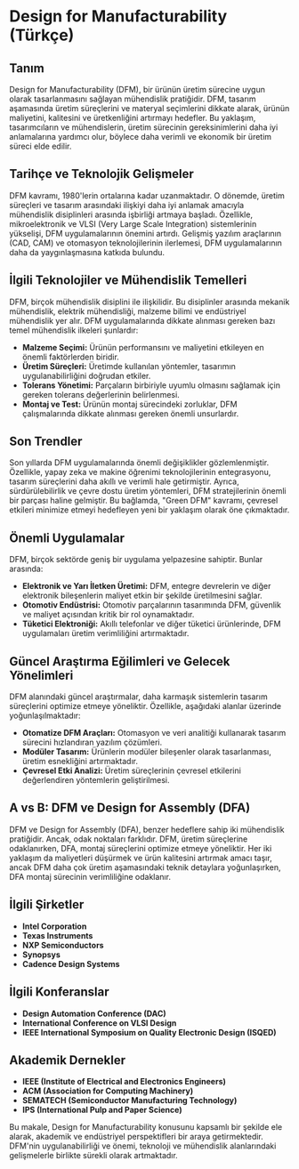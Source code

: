 # Design for Manufacturability (Türkçe)

## Tanım

Design for Manufacturability (DFM), bir ürünün üretim sürecine uygun olarak tasarlanmasını sağlayan mühendislik pratiğidir. DFM, tasarım aşamasında üretim süreçlerini ve materyal seçimlerini dikkate alarak, ürünün maliyetini, kalitesini ve üretkenliğini artırmayı hedefler. Bu yaklaşım, tasarımcıların ve mühendislerin, üretim sürecinin gereksinimlerini daha iyi anlamalarına yardımcı olur, böylece daha verimli ve ekonomik bir üretim süreci elde edilir.

## Tarihçe ve Teknolojik Gelişmeler

DFM kavramı, 1980'lerin ortalarına kadar uzanmaktadır. O dönemde, üretim süreçleri ve tasarım arasındaki ilişkiyi daha iyi anlamak amacıyla mühendislik disiplinleri arasında işbirliği artmaya başladı. Özellikle, mikroelektronik ve VLSI (Very Large Scale Integration) sistemlerinin yükselişi, DFM uygulamalarının önemini artırdı. Gelişmiş yazılım araçlarının (CAD, CAM) ve otomasyon teknolojilerinin ilerlemesi, DFM uygulamalarının daha da yaygınlaşmasına katkıda bulundu.

## İlgili Teknolojiler ve Mühendislik Temelleri

DFM, birçok mühendislik disiplini ile ilişkilidir. Bu disiplinler arasında mekanik mühendislik, elektrik mühendisliği, malzeme bilimi ve endüstriyel mühendislik yer alır. DFM uygulamalarında dikkate alınması gereken bazı temel mühendislik ilkeleri şunlardır:

- **Malzeme Seçimi:** Ürünün performansını ve maliyetini etkileyen en önemli faktörlerden biridir.
- **Üretim Süreçleri:** Üretimde kullanılan yöntemler, tasarımın uygulanabilirliğini doğrudan etkiler.
- **Tolerans Yönetimi:** Parçaların birbiriyle uyumlu olmasını sağlamak için gereken tolerans değerlerinin belirlenmesi.
- **Montaj ve Test:** Ürünün montaj sürecindeki zorluklar, DFM çalışmalarında dikkate alınması gereken önemli unsurlardır.

## Son Trendler

Son yıllarda DFM uygulamalarında önemli değişiklikler gözlemlenmiştir. Özellikle, yapay zeka ve makine öğrenimi teknolojilerinin entegrasyonu, tasarım süreçlerini daha akıllı ve verimli hale getirmiştir. Ayrıca, sürdürülebilirlik ve çevre dostu üretim yöntemleri, DFM stratejilerinin önemli bir parçası haline gelmiştir. Bu bağlamda, "Green DFM" kavramı, çevresel etkileri minimize etmeyi hedefleyen yeni bir yaklaşım olarak öne çıkmaktadır.

## Önemli Uygulamalar

DFM, birçok sektörde geniş bir uygulama yelpazesine sahiptir. Bunlar arasında:

- **Elektronik ve Yarı İletken Üretimi:** DFM, entegre devrelerin ve diğer elektronik bileşenlerin maliyet etkin bir şekilde üretilmesini sağlar.
- **Otomotiv Endüstrisi:** Otomotiv parçalarının tasarımında DFM, güvenlik ve maliyet açısından kritik bir rol oynamaktadır.
- **Tüketici Elektroniği:** Akıllı telefonlar ve diğer tüketici ürünlerinde, DFM uygulamaları üretim verimliliğini artırmaktadır.

## Güncel Araştırma Eğilimleri ve Gelecek Yönelimleri

DFM alanındaki güncel araştırmalar, daha karmaşık sistemlerin tasarım süreçlerini optimize etmeye yöneliktir. Özellikle, aşağıdaki alanlar üzerinde yoğunlaşılmaktadır:

- **Otomatize DFM Araçları:** Otomasyon ve veri analitiği kullanarak tasarım sürecini hızlandıran yazılım çözümleri.
- **Modüler Tasarım:** Ürünlerin modüler bileşenler olarak tasarlanması, üretim esnekliğini artırmaktadır.
- **Çevresel Etki Analizi:** Üretim süreçlerinin çevresel etkilerini değerlendiren yöntemlerin geliştirilmesi.

## A vs B: DFM ve Design for Assembly (DFA)

DFM ve Design for Assembly (DFA), benzer hedeflere sahip iki mühendislik pratiğidir. Ancak, odak noktaları farklıdır. DFM, üretim süreçlerine odaklanırken, DFA, montaj süreçlerini optimize etmeye yöneliktir. Her iki yaklaşım da maliyetleri düşürmek ve ürün kalitesini artırmak amacı taşır, ancak DFM daha çok üretim aşamasındaki teknik detaylara yoğunlaşırken, DFA montaj sürecinin verimliliğine odaklanır.

## İlgili Şirketler

- **Intel Corporation**
- **Texas Instruments**
- **NXP Semiconductors**
- **Synopsys**
- **Cadence Design Systems**

## İlgili Konferanslar

- **Design Automation Conference (DAC)**
- **International Conference on VLSI Design**
- **IEEE International Symposium on Quality Electronic Design (ISQED)**

## Akademik Dernekler

- **IEEE (Institute of Electrical and Electronics Engineers)**
- **ACM (Association for Computing Machinery)**
- **SEMATECH (Semiconductor Manufacturing Technology)**
- **IPS (International Pulp and Paper Science)**
  
Bu makale, Design for Manufacturability konusunu kapsamlı bir şekilde ele alarak, akademik ve endüstriyel perspektifleri bir araya getirmektedir. DFM'nin uygulanabilirliği ve önemi, teknoloji ve mühendislik alanlarındaki gelişmelerle birlikte sürekli olarak artmaktadır.